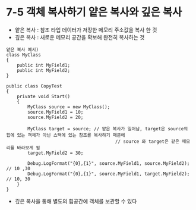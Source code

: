 # 7-5 객체 복사하기 얕은 복사와 깊은 복사
* 얕은 복사 : 참조 타입 데이터가 저장한 메모리 주소값을 복사 한 것
* 깊은 복사 : 새로운 메모리 공간을 확보해 완전히 복사하는 것
```
얕은 복사 예시)
class MyClass
{
	public int MyField1;
	public int MyField2;
}

public class CopyTest
{
	private void Start()
	{
		MyClass source = new MyClass();
		source.MyField1 = 10;
		source.MyField2 = 20;

		MyClass target = source; // 얕은 복사가 일어남, target은 source의 힙에 있는 객체가 아닌 스택에 있는 참조를 복사하기 때문에
                                         // source 와 target은 같은 메모리를 바라보게 됨
		target.MyField2 = 30;

		Debug.LogFormat("{0},{1}", source.MyField1, source.MyField2); // 10 ,30 
		Debug.LogFormat("{0},{1}", source.MyField1, target.MyField2); // 10, 30
	}
}

```

* 깊은 복사을 통해 별도의 힙공간에 객체를 보관할 수 있다
